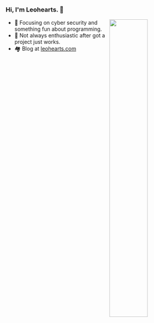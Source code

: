 ### Hi, I'm Leohearts. 👋

<a href="https://github.com/leohearts?tab=repositories">
  <img align="right" src="https://github-readme-stats.vercel.app/api?username=leohearts&show_icons=true&title_color=000&icon_color=0099ff&text_color=000&bg_color=ffffff" width="45%" />
</a>


- 🔐 Focusing on cyber security and something fun about programming.
- 🤔 Not always enthusiastic after got a project just works.
- 🏘 Blog at [leohearts.com](https://leohearts.com)
